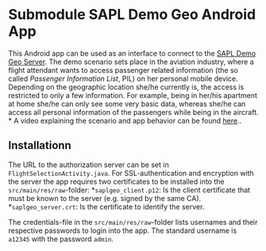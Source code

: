 # Submodule SAPL Demo Geo Android App

This Android app can be used as an interface to connect to the [SAPL Demo Geo Server](https://github.com/heutelbeck/sapl-demos/tree/master/sapl-demo-geo-server). The demo scenario sets place in the aviation industry, where a flight attendant wants to access passenger related information (the so called *Passenger Information List*, PIL) on her personal mobile device. Depending on the geographic location she/he currently is, the access is restricted to only a few information. For example, being in her/his apartment at home she/he can only see some very basic data, whereas she/he can access all personal information of the passengers while being in the aircraft. *
A video explaining the scenario and app behavior can be found [here](http://youtube.com)..

## Installationn

The URL to the authorization server can be set in `FlightSelectionActivity.java`.
For SSL-authentication and encryption with the server the app requires two certificates to be installed into the `src/main/res/raw`-folder: 
*`saplgeo_client.p12`: Is the client certificate that must be known to the server (e.g. signed by the same CA).
*`saplgeo_server.crt`: Is the certificate to identify the server.

The credentials-file in the `src/main/res/raw`-folder lists usernames and their respective passwords to login into the app. The standard username is `a12345` with the password `admin`.